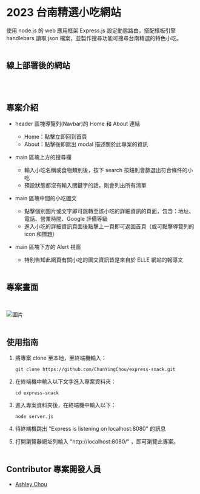 # 2023 台南精選小吃網站

使用 node.js 的 web 應用框架 Express.js 設定動態路由，搭配樣板引擎 handlebars 讀取 json 檔案，並製作搜尋功能可搜尋台南精選的特色小吃。
<br />
<br />

## 線上部署後的網站

<br />
<br />

## 專案介紹

- header 區塊導覽列(Navbar)的 Home 和 About 連結
  - Home：點擊立即回到首頁
  - About：點擊後即跳出 modal 描述關於此專案的資訊
    <br />
- main 區塊上方的搜尋欄

  - 輸入小吃名稱或食物類別後，按下 search 按鈕則會篩選出符合條件的小吃
  - 預設狀態都沒有輸入關鍵字的話，則會列出所有清單
    <br />

- main 區塊中間的小吃圖文

  - 點擊個別圖片或文字即可跳轉至該小吃的詳細資訊的頁面，包含：地址、電話、營業時間、Google 評價等級
  - 進入小吃的詳細資訊頁面後點擊上一頁即可返回首頁（或可點擊導覽列的 icon 和標題）
    <br />

- main 區塊下方的 Alert 視窗

  - 特別告知此網頁有關小吃的圖文資訊皆是來自於 ELLE 網站的報導文

  <br />

## 專案畫面

  <br />

![圖片](https://upload.cc/i1/2023/06/02/ewfiOL.jpg)
<br />
<br />

## 使用指南

1. 將專案 clone 至本地，至終端機輸入：

   ```
   git clone https://github.com/ChunYingChou/express-snack.git
   ```

2. 在終端機中輸入以下文字進入專案資料夾：

   ```
   cd express-snack
   ```

3. 進入專案資料夾後，在終端機中輸入以下：

   ```
   node server.js
   ```

4. 待終端機跳出 "Express is listening on localhost:8080" 的訊息
   <br />
5. 打開瀏覽器網址列輸入 "http://localhost:8080/" ，即可瀏覽此專案。
   <br />
   <br />

## Contributor 專案開發人員

- [Ashley Chou](https://github.com/ChunYingChou)
